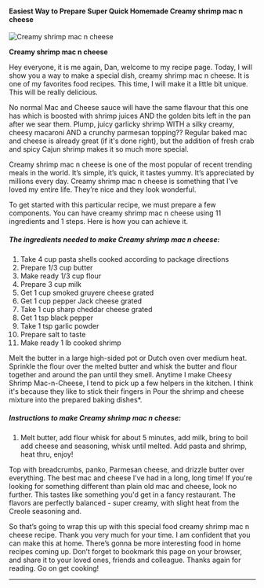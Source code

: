             

#### Easiest Way to Prepare Super Quick Homemade Creamy shrimp mac n cheese

![Creamy shrimp mac n cheese](https://img-global.cpcdn.com/recipes/6005374787256320/751x532cq70/creamy-shrimp-mac-n-cheese-recipe-main-photo.jpg)

**Creamy shrimp mac n cheese**

Hey everyone, it is me again, Dan, welcome to my recipe page. Today, I will show you a way to make a special dish, creamy shrimp mac n cheese. It is one of my favorites food recipes. This time, I will make it a little bit unique. This will be really delicious.

No normal Mac and Cheese sauce will have the same flavour that this one has which is boosted with shrimp juices AND the golden bits left in the pan after we sear them. Plump, juicy garlicky shrimp WITH a silky creamy, cheesy macaroni AND a crunchy parmesan topping?? Regular baked mac and cheese is already great (if it's done right), but the addition of fresh crab and spicy Cajun shrimp makes it so much more special.

Creamy shrimp mac n cheese is one of the most popular of recent trending meals in the world. It’s simple, it’s quick, it tastes yummy. It’s appreciated by millions every day. Creamy shrimp mac n cheese is something that I’ve loved my entire life. They’re nice and they look wonderful.

To get started with this particular recipe, we must prepare a few components. You can have creamy shrimp mac n cheese using 11 ingredients and 1 steps. Here is how you can achieve it.

##### The ingredients needed to make Creamy shrimp mac n cheese:

1.  Take 4 cup pasta shells cooked according to package directions
2.  Prepare 1/3 cup butter
3.  Make ready 1/3 cup flour
4.  Prepare 3 cup milk
5.  Get 1 cup smoked gruyere cheese grated
6.  Get 1 cup pepper Jack cheese grated
7.  Take 1 cup sharp cheddar cheese grated
8.  Get 1 tsp black pepper
9.  Take 1 tsp garlic powder
10.  Prepare salt to taste
11.  Make ready 1 lb cooked shrimp

Melt the butter in a large high-sided pot or Dutch oven over medium heat. Sprinkle the flour over the melted butter and whisk the butter and flour together and around the pan until they smell. Anytime I make Cheesy Shrimp Mac-n-Cheese, I tend to pick up a few helpers in the kitchen. I think it's because they like to stick their fingers in Pour the shrimp and cheese mixture into the prepared baking dishes\*.

##### Instructions to make Creamy shrimp mac n cheese:

1.  Melt butter, add flour whisk for about 5 minutes, add milk, bring to boil add cheese and seasoning, whisk until melted. Add pasta and shrimp, heat thru, enjoy!

Top with breadcrumbs, panko, Parmesan cheese, and drizzle butter over everything. The best mac and cheese I've had in a long, long time! If you're looking for something different than plain old mac and cheese, look no further. This tastes like something you'd get in a fancy restaurant. The flavors are perfectly balanced - super creamy, with slight heat from the Creole seasoning and.

So that’s going to wrap this up with this special food creamy shrimp mac n cheese recipe. Thank you very much for your time. I am confident that you can make this at home. There’s gonna be more interesting food in home recipes coming up. Don’t forget to bookmark this page on your browser, and share it to your loved ones, friends and colleague. Thanks again for reading. Go on get cooking!

* * *